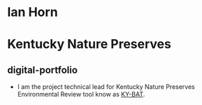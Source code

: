 # Ian Horn
# Kentucky Nature Preserves

## digital-portfolio

 - I am the project technical lead for Kentucky Nature Preserves Environmental Review tool know as [KY-BAT](https://kynaturepreserves.org "Kentucky Biological Assessment Tool").
